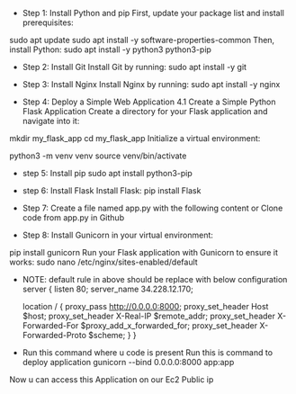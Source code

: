 - Step 1: Install Python and pip
First, update your package list and install prerequisites:

sudo apt update
sudo apt install -y software-properties-common
Then, install Python:
sudo apt install -y python3 python3-pip


- Step 2: Install Git
Install Git by running:
sudo apt install -y git

- Step 3: Install Nginx
Install Nginx by running:
sudo apt install -y nginx

- Step 4: Deploy a Simple Web Application
4.1 Create a Simple Python Flask Application
Create a directory for your Flask application and navigate into it:

mkdir my_flask_app
cd my_flask_app
Initialize a virtual environment:

python3 -m venv venv
source venv/bin/activate

- step 5: Install pip
sudo apt install python3-pip

- step 6: Install Flask
Install Flask:
pip install Flask

- Step 7: Create a file named app.py with the following content or Clone code from app.py in Github 

- Step 8:
Install Gunicorn in your virtual environment:

pip install gunicorn
Run your Flask application with Gunicorn to ensure it works:
sudo nano /etc/nginx/sites-enabled/default

- NOTE: default rule in above should be replace with below configuration
server {
    listen 80;
    server_name 34.228.12.170;

    location / {
        proxy_pass http://0.0.0.0:8000;
        proxy_set_header Host $host;
        proxy_set_header X-Real-IP $remote_addr;
        proxy_set_header X-Forwarded-For $proxy_add_x_forwarded_for;
        proxy_set_header X-Forwarded-Proto $scheme;
    }
}
- Run this command where u code is present
Run this is command to deploy application
gunicorn --bind 0.0.0.0:8000 app:app

Now u can access this Application on our Ec2 Public ip 
